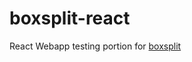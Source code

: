 # boxsplit-react
React Webapp testing portion for [boxsplit](https://github.com/nearlyeveryone/boxsplit)
